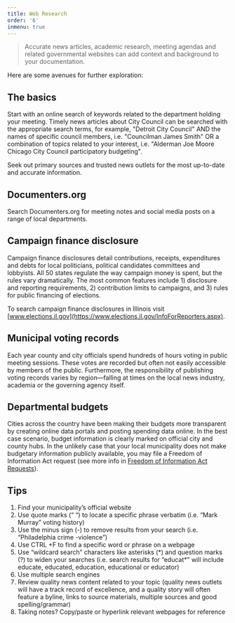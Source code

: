 ```yaml
---
title: Web Research
order: '6'
inmenu: true
---
```

> Accurate news articles, academic research, meeting agendas and related governmental websites can add context and background to your documentation. 

Here are some avenues for further exploration:

## The basics

Start with an online search of keywords related to the department holding your meeting. Timely news articles about City Council can be searched with the appropriate search terms, for example, "Detroit City Council" AND the names of specific council members, i.e. "Councilman James Smith" OR a combination of topics related to your interest, i.e. "Alderman Joe Moore Chicago City Council participatory budgeting".

Seek out primary sources and trusted news outlets for the most up-to-date and accurate information.

## Documenters.org

Search Documenters.org for meeting notes and social media posts on a range of local departments.

## Campaign finance disclosure

Campaign finance disclosures detail contributions, receipts, expenditures and debts for local politicians, political candidates committees and lobbyists. All 50 states regulate the way campaign money is spent, but the rules vary dramatically. The most common features include 1) disclosure and reporting requirements, 2) contribution limits to campaigns, and 3) rules for public financing of elections.

To search campaign finance disclosures in Illinois visit [www.elections.il.gov](https://www.elections.il.gov/InfoForReporters.aspx).

## Municipal voting records

Each year county and city officials spend hundreds of hours voting in public meeting sessions. These votes are recorded but often not easily accessible by members of the public. Furthermore, the responsibility of publishing voting records varies by region—falling at times on the local news industry, academia or the governing agency itself.

## Departmental budgets

Cities across the country have been making their budgets more transparent by creating online data portals and posting spending data online. In the best case scenario, budget information is clearly marked on official city and county hubs. In the unlikely case that your local municipality does not make budgetary information publicly available, you may file a Freedom of Information Act request (see more info in [Freedom of Information Act Requests](/resources/freedom-of-information-act-requests/)).

## Tips

1. Find your municipality’s official website
2. Use quote marks (“ “) to locate a specific phrase verbatim (i.e. “Mark Murray” voting history)
3. Use the minus sign (-) to remove results from your search (i.e. “Philadelphia crime -violence”)
4. Use CTRL +F to find a specific word or phrase on a webpage
5. Use “wildcard search” characters like asterisks (\*) and question marks (?) to widen your searches (i.e. search results for “educat\*” will include educate, educated, education, educational or educator)
6. Use multiple search engines
7. Review quality news content related to your topic (quality news outlets will have a track record of excellence, and a quality story will often feature a byline, links to source materials, multiple sources and good spelling/grammar)
8. Taking notes? Copy/paste or hyperlink relevant webpages for reference
